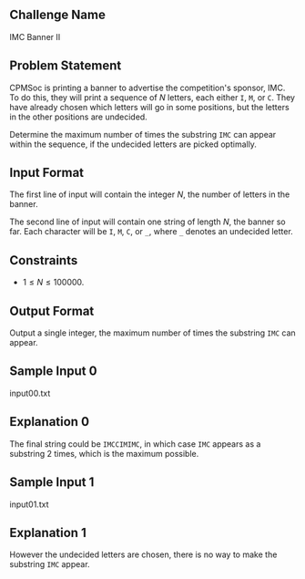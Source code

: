 ## Challenge Name

IMC Banner II

## Problem Statement

CPMSoc is printing a banner to advertise the competition's sponsor, IMC.
To do this, they will print a sequence of $N$ letters, each either `I`, `M`, or `C`.
They have already chosen which letters will go in some positions,
but the letters in the other positions are undecided.

Determine the maximum number of times the substring `IMC` can appear within the sequence,
if the undecided letters are picked optimally.

## Input Format

The first line of input will contain the integer $N$, the number of letters in the banner.

The second line of input will contain one string of length $N$, the banner so far.
Each character will be `I`, `M`, `C`, or `_`, where `_` denotes an undecided letter.

## Constraints

- $1 \le N \le 100000$.

## Output Format

Output a single integer, the maximum number of times the substring `IMC` can appear.

## Sample Input 0

input00.txt

## Explanation 0

The final string could be `IMCCIMIMC`, in which case `IMC` appears as a substring 2 times,
which is the maximum possible.

## Sample Input 1

input01.txt

## Explanation 1

However the undecided letters are chosen, there is no way to make the substring `IMC` appear.